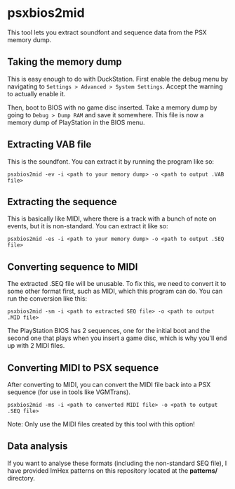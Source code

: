 # psxbios2mid

This tool lets you extract soundfont and sequence data from the PSX memory dump.

## Taking the memory dump

This is easy enough to do with DuckStation. First enable the debug menu by navigating to `Settings > Advanced > System Settings`. Accept the warning to actually enable it.

Then, boot to BIOS with no game disc inserted. Take a memory dump by going to `Debug > Dump RAM` and save it somewhere. This file is now a memory dump of PlayStation in the BIOS menu.

## Extracting VAB file

This is the soundfont. You can extract it by running the program like so:

`psxbios2mid -ev -i <path to your memory dump> -o <path to output .VAB file>`

## Extracting the sequence

This is basically like MIDI, where there is a track with a bunch of note on events, but it is non-standard. You can extract it like so:

`psxbios2mid -es -i <path to your memory dump> -o <path to output .SEQ file>`

## Converting sequence to MIDI

The extracted .SEQ file will be unusable. To fix this, we need to convert it to some other format first, such as MIDI, which this program can do. You can run the conversion like this:

`psxbios2mid -sm -i <path to extracted SEQ file> -o <path to output .MID file>`

The PlayStation BIOS has 2 sequences, one for the initial boot and the second one that plays when you insert a game disc, which is why you'll end up with 2 MIDI files.

## Converting MIDI to PSX sequence

After converting to MIDI, you can convert the MIDI file back into a PSX sequence (for use in tools like VGMTrans).

`psxbios2mid -ms -i <path to converted MIDI file> -o <path to output .SEQ file>`

Note: Only use the MIDI files created by this tool with this option!

## Data analysis

If you want to analyse these formats (including the non-standard SEQ file), I have provided ImHex patterns on this repository located at the **patterns/** directory.